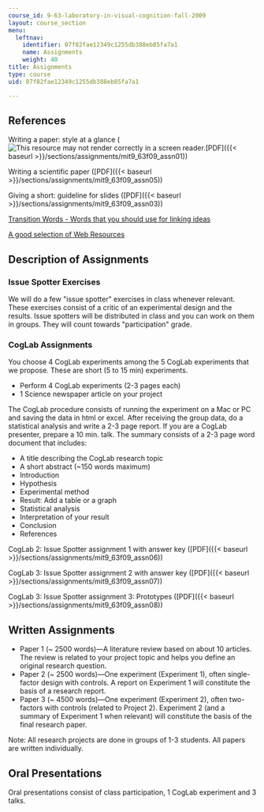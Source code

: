 ```yaml
---
course_id: 9-63-laboratory-in-visual-cognition-fall-2009
layout: course_section
menu:
  leftnav:
    identifier: 07f82fae12349c1255db388eb85fa7a1
    name: Assignments
    weight: 40
title: Assignments
type: course
uid: 07f82fae12349c1255db388eb85fa7a1

---
```


References
----------

Writing a paper: style at a glance (![This resource may not render correctly in a screen reader.](/images/inacessible.gif)[PDF]({{< baseurl >}}/sections/assignments/mit9_63f09_assn01))

Writing a scientific paper ([PDF]({{< baseurl >}}/sections/assignments/mit9_63f09_assn05))

Giving a short: guideline for slides ([PDF]({{< baseurl >}}/sections/assignments/mit9_63f09_assn03))

[Transition Words - Words that you should use for linking ideas](http://larae.net/write/transition.html)

[A good selection of Web Resources](http://www.scholarpedia.org/article/Main_Page)

Description of Assignments
--------------------------

### Issue Spotter Exercises

We will do a few "issue spotter" exercises in class whenever relevant. These exercises consist of a critic of an experimental design and the results. Issue spotters will be distributed in class and you can work on them in groups. They will count towards "participation" grade.

### CogLab Assignments

You choose 4 CogLab experiments among the 5 CogLab experiments that we propose. These are short (5 to 15 min) experiments.

*   Perform 4 CogLab experiments (2-3 pages each)
*   1 Science newspaper article on your project

The CogLab procedure consists of running the experiment on a Mac or PC and saving the data in html or excel. After receiving the group data, do a statistical analysis and write a 2-3 page report. If you are a CogLab presenter, prepare a 10 min. talk. The summary consists of a 2-3 page word document that includes:

*   A title describing the CogLab research topic
*   A short abstract (~150 words maximum)
*   Introduction
*   Hypothesis
*   Experimental method
*   Result: Add a table or a graph
*   Statistical analysis
*   Interpretation of your result
*   Conclusion
*   References

CogLab 2: Issue Spotter assignment 1 with answer key ([PDF]({{< baseurl >}}/sections/assignments/mit9_63f09_assn06))

CogLab 3: Issue Spotter assignment 2 with answer key ([PDF]({{< baseurl >}}/sections/assignments/mit9_63f09_assn07))

CogLab 3: Issue Spotter assignment 3: Prototypes ([PDF]({{< baseurl >}}/sections/assignments/mit9_63f09_assn08))

Written Assignments
-------------------

*   Paper 1 (~ 2500 words)—A literature review based on about 10 articles. The review is related to your project topic and helps you define an original research question.
*   Paper 2 (~ 2500 words)—One experiment (Experiment 1), often single-factor design with controls. A report on Experiment 1 will constitute the basis of a research report.
*   Paper 3 (~ 4500 words)—One experiment (Experiment 2), often two-factors with controls (related to Project 2). Experiment 2 (and a summary of Experiment 1 when relevant) will constitute the basis of the final research paper.

Note: All research projects are done in groups of 1-3 students. All papers are written individually.

Oral Presentations
------------------

Oral presentations consist of class participation, 1 CogLab experiment and 3 talks.